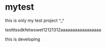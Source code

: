 # mytest
this is only my test project ^_^

testttssdkfetwswet12121312aaaaaaaaaaaaaaaaa



this  is developing

